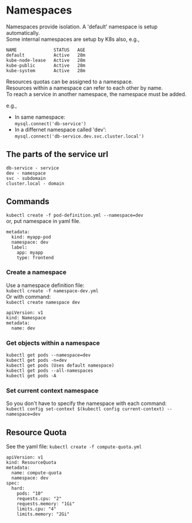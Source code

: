 # Namespaces
Namespaces provide isolation. A 'default' namespace is setup automatically.  
Some internal namespaces are setup by K8s also, e.g., 

```
NAME              STATUS   AGE
default           Active   28m
kube-node-lease   Active   28m
kube-public       Active   28m
kube-system       Active   28m
```

Resources quotas can be assigned to a namespace.  
Resources within a namespace can refer to each other by name.  
To reach a service in another namespace, the namespace must be added.  

e.g.,
- In same namespace:  
`mysql.connect('db-service')`
- In a differnet namespace called 'dev':  
`mysql.connect('db-service.dev.svc.cluster.local')`

## The parts of the service url
```
db-service - service
dev - namespace
svc - subdomain
cluster.local - domain
```

## Commands
`kubectl create -f pod-definition.yml --namespace=dev`  
or, put namespace in yaml file.

```
metadata:
  kind: myapp-pod
  namespace: dev
  label:
    app: myapp
    type: frontend  
```

### Create a namespace
Use a namespace definition file:  
`kubectl create -f namespace-dev.yml`  
Or with command:  
`kubectl create namespace dev`  

```
apiVersion: v1
kind: Namespace
metadata:
  name: dev
```

### Get objects within a namespace
```
kubectl get pods --namespace=dev
kubectl get pods -n=dev
kubectl get pods (Uses default namespace)
kubectl get pods --all-namespaces
kubectl get pods -A
```

### Set current context namespace
So you don't have to specify the namespace with each command:  
`kubectl config set-context $(kubectl config current-context) --namespace=dev`  

## Resource Quota
See the yaml file:
`kubectl create -f compute-quota.yml`

```
apiVersion: v1
kind: ResourceQuota
metadata:
  name: compute-quota
  namespace: dev
spec:
  hard:
    pods: "10"
    requests.cpu: "2"
    requests.memory: "1Gi"
    limits.cpu: "4"
    limits.memory: "2Gi"
```